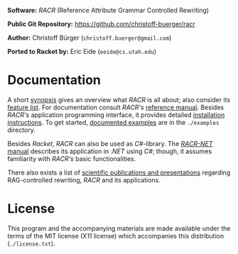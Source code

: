 **Software:** _RACR_ (Reference Attribute Grammar Controlled Rewriting)

**Public Git Repository:** https://github.com/christoff-buerger/racr

**Author:** Christoff Bürger (`christoff.buerger@gmail.com`)

**Ported to Racket by:** Eric Eide (`eeide@cs.utah.edu`)

# Documentation

A short [synopsis](racr/documentation/synopsis.md) gives an overview what _RACR_ is all about; also consider its [feature list](racr/documentation/introduction.md#racr-features). For documentation consult _RACR's_ [reference manual](racr/documentation/title.md). Besides _RACR's_ application programming interface, it provides detailed [installation instructions](racr/documentation/requirements-and-installation.md). To get started, [documented examples](examples/examples-overview.md) are in the `./examples` directory.

Besides _Racket_, _RACR_ can also be used as _C#_-library. The [_RACR-NET_ manual](racr-net/documentation/title.md) describes its application in _.NET_ using _C#_; though, it assumes familiarity with _RACR's_ basic functionalities.

There also exists a list of [scientific publications and presentations](publications.md) regarding RAG-controlled rewriting, _RACR_ and its applications.

# License

This program and the accompanying materials are made available under the terms of the MIT license (X11 license) which accompanies this distribution (`./license.txt`).
